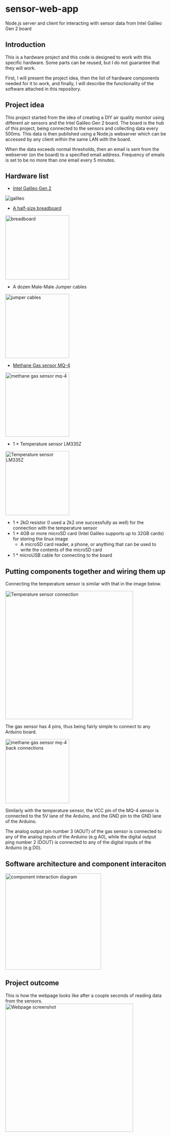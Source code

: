 # sensor-web-app
Node.js server and client for interacting with sensor data from Intel Galileo Gen 2 board

## Introduction
This is a hardware project and this code is designed to work with this specific hardware. Some parts can be reused, but I do not guarantee that they will work.

First, I will present the project idea, then the list of hardware components needed for it to work, and finally, I will describe the functionality of the software attached in this repository.

## Project idea
This project started from the idea of creating a DIY air quality monitor using different air sensors and the Intel Galileo Gen 2 board. The board is the hub of this project, being connected to the sensors and collecting data every 500ms. This data is then published using a Node.js webserver which can be accessed by any client within the same LAN with the board.

When the data exceeds normal thresholds, then an email is sent from the webserver (on the board) to a specified email address. Frequency of emails is set to be no more than one email every 5 minutes.

## Hardware list
  * [Intel Galileo Gen 2](http://www.intel.com/content/www/us/en/embedded/products/galileo/galileo-overview.html)

<img src="http://core0.staticworld.net/images/article/2014/07/galileo-front-2x1-100360692-large.jpg" alt="galileo" /> 
  
  * [A half-size breadboard](http://www.adafruit.com/products/64)

<img src="http://www.adafruit.com/images/970x728/64-00.jpg" alt="breadboard" height="200px" />

  * A dozen Male-Male Jumper cables

<img src="http://ecx.images-amazon.com/images/I/61r8caEploL._SL1001_.jpg" alt="jumper cables" height="200px" />

  * [Methane Gas sensor MQ-4](http://electronics.semaf.at/Methane-Gas-Sensor-MQ-4)

<img src="http://electronics.semaf.at/bilder/produkte/gross/Methane-Gas-Sensor-MQ-4.jpg" alt="methane gas sensor mq-4" height="200px"/>

  * 1 * Temperature sensor LM335Z

<img src="http://www.tandyonline.co.uk/media/catalog/product/cache/1/image/9df78eab33525d08d6e5fb8d27136e95/l/m/lm335.png" alt="Temperature sensor LM335Z" height="200px"/>

  * 1 * 2kΩ resistor (I used a 2k2 one successfully as well) for the connection with the temperature sensor
  * 1 * 4GB or more microSD card (Intel Galileo supports up to 32GB cards) for storing the linux image
    * A microSD card reader, a phone, or anything that can be used to write the contents of the microSD card
  * 1 * microUSB cable for connecting to the board

## Putting components together and wiring them up
Connecting the temperature sensor is similar with that in the image below.

<img src="https://lh6.googleusercontent.com/-RsfzgB4YwGk/TXoz9VYShII/AAAAAAAAAFk/KQ5fouPUASA/s1600/Untitled+Sketch_bb2.png" alt="Temperature sensor connection" height="400px"/>

The gas sensor has 4 pins, thus being fairly simple to connect to any Arduino board.

<img src="http://www.learningaboutelectronics.com/images/MQ-4-methane-sensor-pinout.png" alt="methane gas sensor mq-4 back connections" height="200px"/>

Similarly with the temperature sensor, the VCC pin of the MQ-4 sensor is connected to the 5V lane of the Arduino, and the GND pin to the GND lane of the Arduino.

The analog output pin number 3 (AOUT) of the gas sensor is connected to any of the analog inputs of the Arduino (e.g A0), while the digital output ping number 2 (DOUT) is connected to any of the digital inputs of the Arduino (e.g D0).

## Software architecture and component interaciton
<img src="https://cloud.githubusercontent.com/assets/1174078/10370121/7cb65f2a-6dd5-11e5-90b3-3f3b28f669fe.png" alt="component interaction diagram" height="300px"/>

## Project outcome
This is how the webpage looks like after a couple seconds of reading data from the sensors.
<img src="https://www.dropbox.com/s/1ia4gcswatskk8k/Screenshot%202015-06-25%2012.37.51.png?dl=1" alt="Webpage screenshot" height="400px" />
